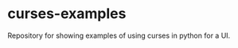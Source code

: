 curses-examples
===============

Repository for showing examples of using curses in python for a UI.
